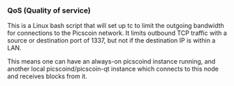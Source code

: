 ### QoS (Quality of service) ###

This is a Linux bash script that will set up tc to limit the outgoing bandwidth for connections to the Picscoin network. It limits outbound TCP traffic with a source or destination port of 1337, but not if the destination IP is within a LAN.

This means one can have an always-on picscoind instance running, and another local picscoind/picscoin-qt instance which connects to this node and receives blocks from it.
